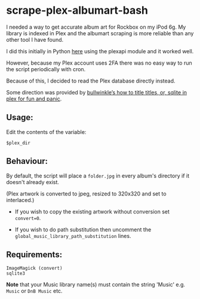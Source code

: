 # scrape-plex-albumart-bash

I needed a way to get accurate album art for Rockbox on my iPod 6g. My library is indexed in Plex and the albumart scraping is more reliable than any other tool I have found.

I did this initially in Python [here](https://github.com/neofright/scrape-plex-albumart) using the plexapi module and it worked well.

However, because my Plex account uses 2FA there was no easy way to run the script periodically with cron.

Because of this, I decided to read the Plex database directly instead.

Some direction was provided by [bullwinkle’s how to title titles, or, sqlite in plex for fun and panic](https://wonkabar.org/bullwinkles-how-to-title-titles-or-sqlite-in-plex-for-fun-and-panic/).

## Usage:
Edit the contents of the variable:

    $plex_dir

## Behaviour:
By default, the script will place a `folder.jpg` in every album's directory if it doesn't already exist.

(Plex artwork is converted to jpeg, resized to 320x320 and set to interlaced.)

- If you wish to copy the existing artwork without conversion set `convert=0`.

- If you wish to do path substitution then uncomment the `global_music_library_path_substitution` lines.



## Requirements:
    ImageMagick (convert)
    sqlite3

**Note** that your Music library name(s) must contain the string 'Music' e.g. `Music` or `DnB Music` etc.